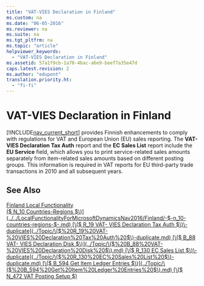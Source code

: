 ```yaml
---
title: "VAT-VIES Declaration in Finland"
ms.custom: na
ms.date: "06-05-2016"
ms.reviewer: na
ms.suite: na
ms.tgt_pltfrm: na
ms.topic: "article"
helpviewer_keywords: 
  - "VAT-VIES Declaration in Finland"
ms.assetid: 57a1f9cb-1a78-4bac-a6e9-beef7a35e47d
caps.latest.revision: 2
ms.author: "edupont"
translation.priority.ht: 
  - "fi-fi"
---
```

# VAT-VIES Declaration in Finland
[!INCLUDE[nav_current_short](../../BusinessFunctionality/IntegratingWithMicrosoftOffice/includes/nav_current_short_md.md)] provides Finnish enhancements to comply with regulations for VAT and European Union \(EU\) sales reporting. The **VAT\-VIES Declaration Tax Auth** report and the **EC Sales List** report include the **EU Service** field, which allows you to print service\-related sales amounts separately from item\-related sales amounts based on different posting groups. This information is required in VAT reports for EU third\-party trade transactions in 2010 and all subsequent years.  
  
## See Also  
 [Finland Local Functionality](../../LocalFunctionalityForMicrosoftDynamicsNav2016/Finland/finland-local-functionality.md)   
 [\($ N\_10 Countries\-Regions $\)](../../LocalFunctionalityForMicrosoftDynamicsNav2016/Finland/-$-n_10-countries-regions-$-.md)   
 [\($ R\_19 VAT\- VIES Declaration Tax Auth $\)\-duplicate](../Topic/\($%20R_19%20VAT-%20VIES%20Declaration%20Tax%20Auth%20$\)-duplicate.md)   
 [\($ B\_88 VAT\- VIES Declaration Disk $\)](../Topic/\($%20B_88%20VAT-%20VIES%20Declaration%20Disk%20$\).md)   
 [\($ R\_130 EC Sales List $\)\-duplicate](../Topic/\($%20R_130%20EC%20Sales%20List%20$\)-duplicate.md)   
 [\($ B\_594 Get Item Ledger Entries $\)](../Topic/\($%20B_594%20Get%20Item%20Ledger%20Entries%20$\).md)   
 [\($ N\_472 VAT Posting Setup $\)](assetId:///a96dd9fe-bfcb-46d8-874f-1046a0dcc1f7)